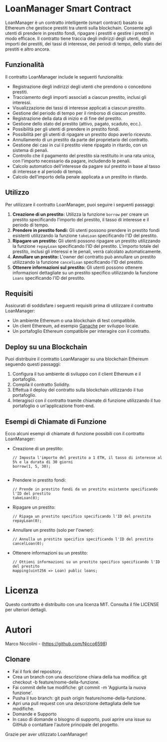 # LoanManager Smart Contract

LoanManager è un contratto intelligente (smart contract) basato su Ethereum che gestisce prestiti tra utenti sulla blockchain. Consente agli utenti di prendere in prestito fondi, ripagare i prestiti e gestire i prestiti in modo efficace. Il contratto tiene traccia degli indirizzi degli utenti, degli importi dei prestiti, dei tassi di interesse, dei periodi di tempo, dello stato dei prestiti e altro ancora.

## Funzionalità

Il contratto LoanManager include le seguenti funzionalità:

- Registrazione degli indirizzi degli utenti che prendono o concedono prestiti.
- Tracciamento degli importi associati a ciascun prestito, inclusi gli interessi.
- Visualizzazione dei tassi di interesse applicati a ciascun prestito.
- Gestione del periodo di tempo per il rimborso di ciascun prestito.
- Registrazione della data di inizio e di fine del prestito.
- Gestione dello stato del prestito (attivo, pagato, scaduto, ecc.).
- Possibilità per gli utenti di prendere in prestito fondi.
- Possibilità per gli utenti di ripagare un prestito dopo averlo ricevuto.
- Annullamento di un prestito da parte del proprietario del contratto.
- Gestione dei casi in cui il prestito viene ripagato in ritardo, con un sistema di penali.
- Controllo che il pagamento del prestito sia restituito in una rata unica, con l'importo necessario da pagare, includendo le penali.
- Calcolo automatico dell'interesse da pagare sul prestito in base al tasso di interesse e al periodo di tempo.
- Calcolo dell'importo della penale applicata a un prestito in ritardo.

## Utilizzo

Per utilizzare il contratto LoanManager, puoi seguire i seguenti passaggi:

1. **Creazione di un prestito:** Utilizza la funzione `borrow` per creare un prestito specificando l'importo del prestito, il tasso di interesse e il periodo di tempo.
2. **Prendere in prestito fondi:** Gli utenti possono prendere in prestito fondi esistenti utilizzando la funzione `takeLoan` specificando l'ID del prestito.
3. **Ripagare un prestito:** Gli utenti possono ripagare un prestito utilizzando la funzione `repayLoan` specificando l'ID del prestito. L'importo totale del prestito, inclusi gli interessi e le penali, verrà calcolato automaticamente.
4. **Annullare un prestito:** L'owner del contratto può annullare un prestito utilizzando la funzione `cancelLoan` specificando l'ID del prestito.
5. **Ottenere informazioni sul prestito:** Gli utenti possono ottenere informazioni dettagliate su un prestito specifico utilizzando la funzione `Loans` specificando l'ID del prestito.

## Requisiti

Assicurati di soddisfare i seguenti requisiti prima di utilizzare il contratto LoanManager:

- Un ambiente Ethereum o una blockchain di test compatibile.
- Un client Ethereum, ad esempio [Ganache](https://www.trufflesuite.com/ganache) per sviluppo locale.
- Un portafoglio Ethereum compatibile per interagire con il contratto.

## Deploy su una Blockchain

Puoi distribuire il contratto LoanManager su una blockchain Ethereum seguendo questi passaggi:

1. Configura il tuo ambiente di sviluppo con il client Ethereum e il portafoglio.
2. Compila il contratto Solidity.
3. Effettua il deploy del contratto sulla blockchain utilizzando il tuo portafoglio.
4. Interagisci con il contratto tramite chiamate di funzione utilizzando il tuo portafoglio o un'applicazione front-end.

## Esempi di Chiamate di Funzione

Ecco alcuni esempi di chiamate di funzione possibili con il contratto LoanManager:

- Creazione di un prestito:
  ```solidity
  // Imposta l'importo del prestito a 1 ETH, il tasso di interesse al 5% e la durata di 30 giorni
  borrow(1, 5, 30);


- Prendere in prestito fondi:
   ```solidity
  // Prende in prestito fondi da un prestito esistente specificando l'ID del prestito
  takeLoan(0);
- Ripagare un prestito:
  ```solidity
  // Ripaga un prestito specifico specificando l'ID del prestito
  repayLoan(0);
- Annullare un prestito (solo per l'owner):
  ```solidity
  // Annulla un prestito specifico specificando l'ID del prestito
  cancelLoan(0);
- Ottenere informazioni su un prestito:
  ```solidity
  // Ottieni informazioni su un prestito specifico specificando l'ID del prestito
  mapping(uint256 => Loan) public loans;
  
# Licenza
Questo contratto è distribuito con una licenza MIT. Consulta il file LICENSE per ulteriori dettagli.

# Autori
Marco Niccolini - (https://github.com/Nicco6598)

## Clonare 
- Fai il fork del repository.
- Crea un branch con una descrizione chiara della tua modifica: git checkout -b feature/nome-della-funzione.
- Fai commit delle tue modifiche: git commit -m 'Aggiunta la nuova funzione'.
- Pusha il tuo branch: git push origin feature/nome-della-funzione.
- Apri una pull request con una descrizione dettagliata delle tue modifiche.
- Domande e Supporto
- In caso di domande o bisogno di supporto, puoi aprire una issue su GitHub o contattare l'autore principale del progetto.

Grazie per aver utilizzato LoanManager!
